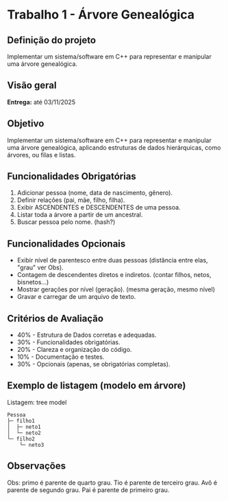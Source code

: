 # Trabalho 1 - Árvore Genealógica

## Definição do projeto

Implementar um sistema/software em C++ para representar e manipular uma árvore
genealógica.

## Visão geral

**Entrega:** até 03/11/2025

## Objetivo

Implementar um sistema/software em C++ para representar e manipular uma árvore
genealógica, aplicando estruturas de dados hierárquicas, como árvores, ou filas
e listas.

## Funcionalidades Obrigatórias

1. Adicionar pessoa (nome, data de nascimento, gênero).
2. Definir relações (pai, mãe, filho, filha).
3. Exibir ASCENDENTES e DESCENDENTES de uma pessoa.
4. Listar toda a árvore a partir de um ancestral.
5. Buscar pessoa pelo nome. (hash?)

## Funcionalidades Opcionais

- Exibir nível de parentesco entre duas pessoas (distância entre elas, "grau"
  ver Obs).
- Contagem de descendentes diretos e indiretos. (contar filhos, netos,
  bisnetos...)
- Mostrar gerações por nível (geração). (mesma geração, mesmo nível)
- Gravar e carregar de um arquivo de texto.

## Critérios de Avaliação

- 40% - Estrutura de Dados corretas e adequadas.
- 30% - Funcionalidades obrigatórias.
- 20% - Clareza e organização do código.
- 10% - Documentação e testes.
- 30% - Opcionais (apenas, se obrigatórias completas).

## Exemplo de listagem (modelo em árvore)

Listagem: tree model

```text
Pessoa
├─ filho1
│  ├─ neto1
│  └─ neto2
└─ filho2
    └─ neto3
```

## Observações

Obs: primo é parente de quarto grau. Tio é parente de terceiro grau. Avô é
parente de segundo grau. Pai é parente de primeiro grau.
